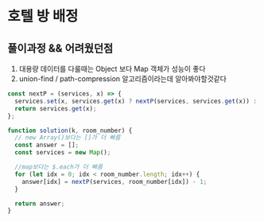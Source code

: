 # 호텔 방 배정

## 풀이과정 && 어려웠던점

1. 대용량 데이터를 다룰때는 Object 보다 Map 객체가 성능이 좋다
2. union-find / path-compression 알고리즘이라는데 알아봐야할것같다

```javascript
const nextP = (services, x) => {
  services.set(x, services.get(x) ? nextP(services, services.get(x)) : x + 1);
  return services.get(x);
};

function solution(k, room_number) {
  // new Array()보다는 []가 더 빠름
  const answer = [];
  const services = new Map();

  //map보다는 $.each가 더 빠름
  for (let idx = 0; idx < room_number.length; idx++) {
    answer[idx] = nextP(services, room_number[idx]) - 1;
  }

  return answer;
}
```
